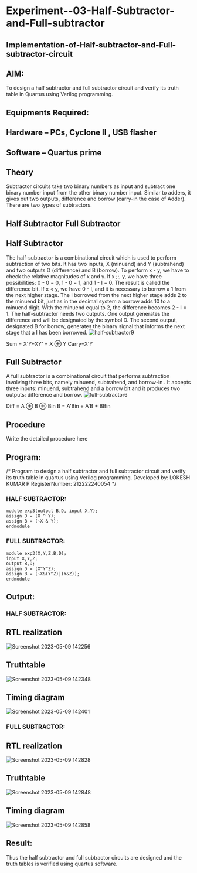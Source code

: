 # Experiment--03-Half-Subtractor-and-Full-subtractor
## Implementation-of-Half-subtractor-and-Full-subtractor-circuit
## AIM:
To design a half subtractor and full subtractor circuit and verify its truth table in Quartus using Verilog programming.

## Equipments Required:
## Hardware – PCs, Cyclone II , USB flasher
## Software – Quartus prime
## Theory
Subtractor circuits take two binary numbers as input and subtract one binary number input from the other binary number input. Similar to adders, it gives out two outputs, difference and borrow (carry-in the case of Adder). There are two types of subtractors.

## Half Subtractor Full Subtractor
## Half Subtractor
The half-subtractor is a combinational circuit which is used to perform subtraction of two bits. It has two inputs, X (minuend) and Y (subtrahend) and two outputs D (difference) and B (borrow). To perform x - y, we have to check the relative magnitudes of x and y. If x ;;, y, we have three possibilities: 0 - 0 = 0, 1 - 0 = 1, and 1 - I = 0. The result is called the difference bit. If x < y, we have 0 - I, and it is necessary to borrow a 1 from the next higher stage. The I borrowed from the next higher stage adds 2 to the minuend bit, just as in the decimal system a borrow adds 10 to a minuend digit. With the minuend equal to 2, the difference becomes 2 - I = 1. The half-subtractor needs two outputs. One output generates the difference and will be designated by the symbol D. The second output, designated B for borrow, generates the binary signal that informs the next stage that a I has been borrowed.
![half-subtractor9](https://user-images.githubusercontent.com/36288975/166112538-58c3bc7c-ee5d-4e6a-ac8d-8e8328efe27a.png)


Sum = X'Y+XY' = X ⊕ Y
Carry=X'Y

## Full Subtractor
A full subtractor is a combinational circuit that performs subtraction involving three bits, namely minuend, subtrahend, and borrow-in . It accepts three inputs: minuend, subtrahend and a borrow bit and it produces two outputs: difference and borrow. 
![full-subtractor6](https://user-images.githubusercontent.com/36288975/166112541-24c68359-3de8-4674-ae22-8272ffc385ed.png)


Diff = A ⊕ B ⊕ Bin B = A'Bin + A'B + BBin

## Procedure



Write the detailed procedure here 


## Program:
/*
Program to design a half subtractor and full subtractor circuit and verify its truth table in quartus using Verilog programming.
Developed by: LOKESH KUMAR P
RegisterNumber: 212222240054 
*/
### HALF SUBTRACTOR:
```
module exp3(output B,D, input X,Y);
assign D = (X ^ Y);
assign B = (~X & Y);
endmodule
```


### FULL SUBTRACTOR:
```
module exp3(X,Y,Z,B,D);
input X,Y,Z;
output B,D;
assign D = (X^Y^Z);
assign B = (~X&(Y^Z)|(Y&Z));
endmodule
```


## Output:

### HALF SUBTRACTOR:

##  RTL realization
![Screenshot 2023-05-09 142256](https://user-images.githubusercontent.com/119644432/237046206-05fcc85f-f63d-4a27-aa22-856a1efe559c.png)


## Truthtable

![Screenshot 2023-05-09 142348](https://user-images.githubusercontent.com/119644432/237046790-1dd80368-8e5a-42c0-84c5-5537a3a664a3.png)


## Timing diagram 
![Screenshot 2023-05-09 142401](https://user-images.githubusercontent.com/119644432/237046630-3cb53861-e99b-405c-bcc4-ee16f1f0c923.png)


### FULL SUBTRACTOR:


##  RTL realization

![Screenshot 2023-05-09 142828](https://user-images.githubusercontent.com/119644432/237047727-fb2bc1fb-92e9-43d0-9c99-1e278b88bada.png)

## Truthtable
![Screenshot 2023-05-09 142848](https://user-images.githubusercontent.com/119644432/237047781-8ed930ac-df60-476a-b971-11b0d63e4205.png)

## Timing diagram 
![Screenshot 2023-05-09 142858](https://user-images.githubusercontent.com/119644432/237047835-23d20711-21d9-4fb5-8ce6-406e41e97e7e.png)

## Result:
Thus the half subtractor and full subtractor circuits are designed and the truth tables is verified using quartus software.
